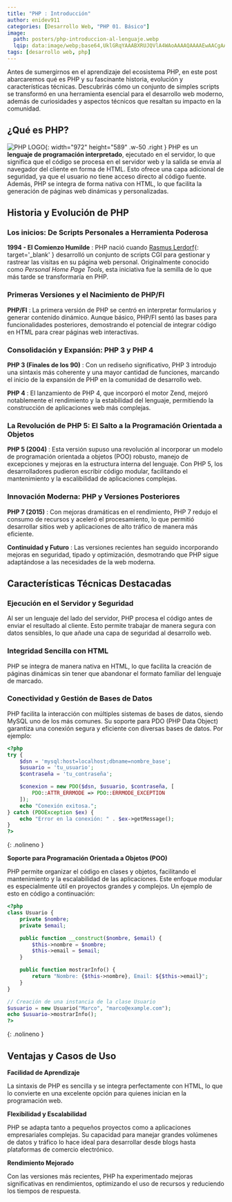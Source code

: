 ```yaml
---
title: "PHP : Introducción"
author: enidev911
categories: [Desarrollo Web, "PHP 01. Básico"]
image:
  path: posters/php-introduccion-al-lenguaje.webp
  lqip: data:image/webp;base64,UklGRqYAAABXRUJQVlA4WAoAAAAQAAAAEwAACgAAQUxQSBMAAAABD9D/iAgICQjN/8WyBxH9z+QCAFZQOCBsAAAAEAQAnQEqFAALAD85hLlTryilorAIAeAnCWQAnQAd+3hn83L9/5Ic44AAyyZyI5kLn7CkmLma5GQLTAxSZPz7378kjKUL/66YaNtm7TPQ42E9qoiwjKMK1P7KZCnaC0BNOxbQG3ep4P2uAAAA
tags: [desarrollo web, php]
---
```


Antes de sumergirnos en el aprendizaje del ecosistema PHP, en este post abarcaremos qué es PHP y su fascinante historia, evolución y características técnicas. Descubrirás cómo un conjunto de simples scripts se transformó en una herramienta esencial para el desarrollo web moderno, además de curiosidades y aspectos técnicos que resaltan su impacto en la comunidad.

## **¿Qué es PHP?**

![PHP LOGO](https://upload.wikimedia.org/wikipedia/commons/thumb/3/31/Webysther_20160423_-_Elephpant.svg/1280px-Webysther_20160423_-_Elephpant.svg.png){: width="972" height="589" .w-50 .right }
PHP es un **lenguaje de programación interpretado**, ejecutado en el servidor, lo que significa que el código se procesa en el servidor web y la salida se envía al navegador del cliente en forma de HTML. Esto ofrece una capa adicional de seguridad, ya que el usuario no tiene acceso directo al código fuente. Además, PHP se integra de forma nativa con HTML, lo que facilita la generación de páginas web dinámicas y personalizadas.


## **Historia y Evolución de PHP**

### **Los inicios: De Scripts Personales a Herramienta Poderosa**

**1994 - El Comienzo Humilde**
: PHP nació cuando [Rasmus Lerdorf](https://es.wikipedia.org/wiki/Rasmus_Lerdorf){: target='_blank' } desarrolló un conjunto de scripts CGI para gestionar y rastrear las visitas en su página web personal. Originalmente conocido como *Personal Home Page Tools*, esta iniciativa fue la semilla de lo que más tarde se transformaría en PHP.

### **Primeras Versiones y el Nacimiento de PHP/FI**

**PHP/FI**
: La primera versión de PHP se centró en interpretar formularios y generar contenido dinámico. Aunque básico, PHP/FI sentó las bases para funcionalidades posteriores, demostrando el potencial de integrar código en HTML para crear páginas web interactivas.

### **Consolidación y Expansión: PHP 3 y PHP 4**

**PHP 3 (Finales de los 90)**
: Con un rediseño significativo, PHP 3 introdujo una sintaxis más coherente y una mayor cantidad de funciones, marcando el inicio de la expansión de PHP en la comunidad de desarrollo web.

**PHP 4**
: El lanzamiento de PHP 4, que incorporó el motor Zend, mejoró notablemente el rendimiento y la estabilidad del lenguaje, permitiendo la construcción de aplicaciones web más complejas.

### **La Revolución de PHP 5: El Salto a la Programación Orientada a Objetos**

**PHP 5 (2004)**
: Esta versión supuso una revolución al incorporar un modelo de programación orientada a objetos (POO) robusto, manejo de excepciones y mejoras en la estructura interna del lenguaje. Con PHP 5, los desarrolladores pudieron escribir código modular, facilitando el mantenimiento y la escalibilidad de aplicaciones complejas.

### **Innovación Moderna: PHP y Versiones Posteriores**

**PHP 7 (2015)**
: Con mejoras dramáticas en el rendimiento, PHP 7 redujo el consumo de recursos y aceleró el procesamiento, lo que permitió desarrollar sitios web y aplicaciones de alto tráfico de manera más eficiente.

**Continuidad y Futuro**
: Las versiones recientes han seguido incorporando mejoras en seguridad, tipado y optimización, desmotrando que PHP sigue adaptándose a las necesidades de la web moderna.


## **Características Técnicas Destacadas**

### **Ejecución en el Servidor y Seguridad**

Al ser un lenguaje del lado del servidor, PHP procesa el código antes de enviar el resultado al cliente. Esto permite trabajar de manera segura con datos sensibles, lo que añade una capa de seguridad al desarrollo web.

### **Integridad Sencilla con HTML**

PHP se integra de manera nativa en HTML, lo que facilita la creación de páginas dinámicas sin tener que abandonar el formato familiar del lenguaje de marcado.

### **Conectividad y Gestión de Bases de Datos**

PHP facilita la interacción con múltiples sistemas de bases de datos, siendo MySQL uno de los más comunes. Su soporte para PDO (PHP Data Object) garantiza una conexión segura y eficiente con diversas bases de datos. Por ejemplo:

```php
<?php
try {
    $dsn = 'mysql:host=localhost;dbname=nombre_base';
    $usuario = 'tu_usuario';
    $contraseña = 'tu_contraseña';

    $conexion = new PDO($dsn, $usuario, $contraseña, [
        PDO::ATTR_ERRMODE => PDO::ERRMODE_EXCEPTION
    ]);
    echo "Conexión exitosa.";
} catch (PDOException $ex) {
    echo "Error en la conexión: " . $ex->getMessage();
}
?>
```
{: .nolineno }

**Soporte para Programación Orientada a Objetos (POO)**

PHP permite organizar el código en clases y objetos, facilitando el mantenimiento y la escalabilidad de las aplicaciones. Este enfoque modular es especialmente útil en proyectos grandes y complejos. Un ejemplo de esto en código a continuación:

```php
<?php
class Usuario {
    private $nombre;
    private $email;

    public function __construct($nombre, $email) {
        $this->nombre = $nombre;
        $this->email = $email;
    }

    public function mostrarInfo() {
        return "Nombre: {$this->nombre}, Email: ${$this->email}";
    }
}

// Creación de una instancia de la clase Usuario
$usuario = new Usuario("Marco", "marco@example.com");
echo $usuario->mostrarInfo();
?>
```
{: .nolineno }

## **Ventajas y Casos de Uso**

**Facilidad de Aprendizaje**

La sintaxis de PHP es sencilla y se integra perfectamente con HTML, lo que lo convierte en una excelente opción para quienes inician en la programación web.

**Flexibilidad y Escalabilidad**

PHP se adapta tanto a pequeños proyectos como a aplicaciones empresariales complejas. Su capacidad para manejar grandes volúmenes de datos y tráfico lo hace ideal para desarrollar desde blogs hasta plataformas de comercio electrónico.

**Rendimiento Mejorado**

Con las versiones más recientes, PHP ha experimentado mejoras significativas en rendimientos, optimizando el uso de recursos y reduciendo los tiempos de respuesta.
